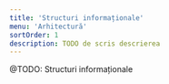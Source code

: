 ```yaml
---
title: 'Structuri informaționale'
menu: 'Arhitectură'
sortOrder: 1
description: TODO de scris descrierea
---
```


@TODO: Structuri informaționale
